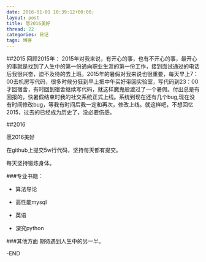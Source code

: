 ```yaml
---
date: 2016-01-01 10:39:12+00:00;
layout: post
title: 愿2016美好
thread: 22
categories: 日记
tags: 博客
---
```

##2015
回顾2015年：
2015年对我来说，有开心的事，也有不开心的事，最开心的事就是找到了人生中的第一份通向职业生涯的第一份工作，接到面试通过的电话后我很兴奋，迫不及待的去上班。2015年的暑假对我来说也很重要，每天早上7：00去机房写代码，很多时候分狂到早上把中午买好带回实验室，写代码到23：00才回宿舍，有时回到宿舍继续写代码，就这样魔鬼般渡过了一个暑假。付出总是有回报的，快暑假结束时我的社交系统正式上线。系统到现在还有几个bug,现在没有时间修改bug，等我有时间后我一定和再次，修改上线。就这样吧，不想回忆2015，过去的已经成为历史了，没必要伤感。

##2016

愿2016美好

在github上提交5w行代码，坚持每天都有提交。

每天坚持锻炼身体。

###专业书籍：

- 算法导论

- 高性能mysql

- 英语

- 深究python

###其他方面
期待遇到人生中的另一半。

-END

